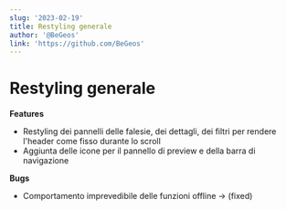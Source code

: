 ```yaml
---
slug: '2023-02-19'
title: Restyling generale
author: '@BeGeos'
link: 'https://github.com/BeGeos'
---
```


# Restyling generale

**Features**

- Restyling dei pannelli delle falesie, dei dettagli, dei filtri per rendere l'header come fisso durante lo scroll
- Aggiunta delle icone per il pannello di preview e della barra di navigazione

**Bugs**

- Comportamento imprevedibile delle funzioni offline &rarr; (fixed)
